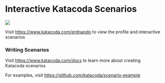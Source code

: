 # Interactive Katacoda Scenarios

[![](http://shields.katacoda.com/katacoda/erdnando/count.svg)](https://www.katacoda.com/erdnando "Get your profile on Katacoda.com")

Visit https://www.katacoda.com/erdnando to view the profile and interactive scenarios

### Writing Scenarios
Visit https://www.katacoda.com/docs to learn more about creating Katacoda scenarios

For examples, visit https://github.com/katacoda/scenario-example

